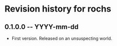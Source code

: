 # Revision history for rochs

## 0.1.0.0 -- YYYY-mm-dd

* First version. Released on an unsuspecting world.
